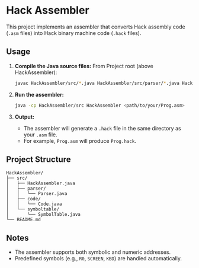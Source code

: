 # Hack Assembler

This project implements an assembler that converts Hack assembly code (`.asm` files) into Hack binary machine code (`.hack` files).

## Usage

1. **Compile the Java source files:**
From Project root (above HackAssembler):
    ```sh
    javac HackAssembler/src/*.java HackAssembler/src/parser/*.java HackAssembler/src/code/*.java HackAssembler/src/symboltable/*.java
    ```

2. **Run the assembler:**

    ```sh
    java -cp HackAssembler/src HackAssembler <path/to/your/Prog.asm>
    ```

3. **Output:**
    - The assembler will generate a `.hack` file in the same directory as your `.asm` file.
    - For example, `Prog.asm` will produce `Prog.hack`.

## Project Structure

```
HackAssembler/
├── src/
│   ├── HackAssembler.java
│   ├── parser/
│   │   └── Parser.java
│   ├── code/
│   │   └── Code.java
│   └── symboltable/
│       └── SymbolTable.java
└── README.md
```

## Notes

- The assembler supports both symbolic and numeric addresses.
- Predefined symbols (e.g., `R0`, `SCREEN`, `KBD`) are handled automatically.
